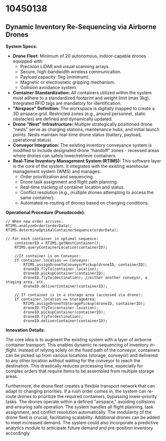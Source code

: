 # 10450138

## Dynamic Inventory Re-Sequencing via Airborne Drones

**System Specs:**

*   **Drone Fleet:** Minimum of 20 autonomous, indoor-capable drones equipped with:
    *   Precision LiDAR and visual scanning arrays.
    *   Secure, high-bandwidth wireless communication.
    *   Payload capacity: 5kg (minimum).
    *   Magnetic or electrostatic gripping mechanism.
    *   Collision avoidance system.
*   **Container Standardization:** All containers utilized within the system must adhere to a standardized footprint and weight limit (max 3kg).  Integrated RFID tags are mandatory for identification.
*   **"Airspace" Definition:** The workspace is digitally mapped to create a 3D airspace grid.  Restricted zones (e.g., around personnel, static obstacles) are defined and dynamically updated.
*   **Drone "Nest" Infrastructure:** Multiple strategically positioned drone “nests” serve as charging stations, maintenance hubs, and initial launch points. Nests maintain real-time drone status (battery, payload, operational status).
*   **Conveyor Integration:** The existing inventory conveyance system is modified to include designated drone “handoff” zones - recessed areas where drones can safely lower/retrieve containers.
*   **Real-Time Inventory Management System (RTIMS):**  This software layer is the core of the system.  It integrates with the existing warehouse management system (WMS) and manages:
    *   Order prioritization and sequencing.
    *   Drone task assignment and flight path planning.
    *   Real-time tracking of container location and status.
    *   Conflict resolution (e.g., multiple drones attempting to access the same container).
    *   Automated re-routing of drones based on changing conditions.

**Operational Procedure (Pseudocode):**

```
// When new order arrives:
RTIMS.analyzeOrder(orderData);
RTIMS.determineOptimalContainerSequence(orderData);

// For each container in optimal sequence:
    containerID = RTIMS.getNextContainer();
    RTIMS.queryContainerLocation(containerID);

    //If container is on Conveyor:
    If container.location == Conveyor:
        RTIMS.assignDroneToConveyorPickup(droneID, containerID);
        droneID.flyTo(container.location);
        droneID.pickupContainer(containerID);
        droneID.flyTo(destination); //either another conveyor, a staging area, etc.
        droneID.deliverContainer(containerID);

    // If container is in a storage area (accessed via drone):
    If container.location == StorageArea:
        RTIMS.assignDroneToStoragePickup(droneID, containerID);
        droneID.flyTo(container.location);
        droneID.pickupContainer(containerID);
        droneID.flyTo(destination);
        droneID.deliverContainer(containerID);
```

**Innovation Details:**

The core idea is to augment the existing system with a layer of airborne container transport. This enables dynamic re-sequencing of inventory *in-flight*.  Instead of relying solely on the fixed path of the conveyor, containers can be picked up from various locations (storage, conveyor) and delivered to any other location *without* waiting for the conveyor to reach the destination.  This drastically reduces processing time, especially for complex orders that require items to be assembled from multiple storage areas.

Furthermore, the drone fleet creates a flexible transport network that can adapt to changing priorities.  If a rush order comes in, the system can re-route drones to prioritize the required containers, bypassing lower-priority tasks. The drones operate within a defined "airspace," avoiding collisions and ensuring safe operation. The system handles all flight planning, task assignment, and conflict resolution automatically. The modularity of the drone fleet is crucial, facilitating scalability. Additional drones can be added to meet increased demand.  The system could also incorporate a predictive analytics module to anticipate future demand and pre-position inventory accordingly.